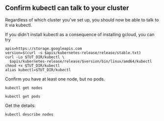 ## Confirm kubectl can talk to your cluster

Regardless of which cluster you've set up,
you should now be able to talk to it via kubectl.

If you didn't install kubectl as a consequence of
installing gcloud, you can try


<!-- @optionallyInstallIndependentKubectl -->
```
apis=https://storage.googleapis.com
version=$(curl -s $apis/kubernetes-release/release/stable.txt)
curl -Lo $TUT_DIR/kubectl \
  $apis/kubernetes-release/release/$version/bin/linux/amd64/kubectl
chmod +x $TUT_DIR/kubectl
alias kubectl=$TUT_DIR/kubectl
```

Confirm you have at least one node, but no pods.

<!-- @getNodes -->
```
kubectl get nodes
```

<!-- @getPods -->
```
kubectl get pods
```

Get the details:
```
kubectl describe nodes
```
